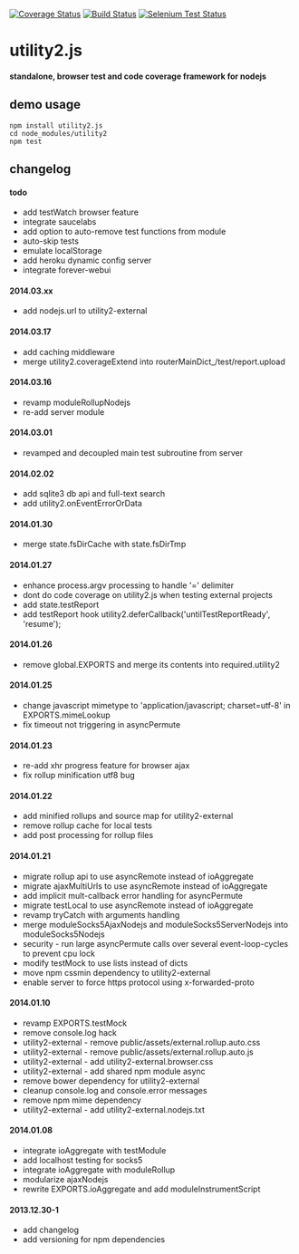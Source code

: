 [![Coverage Status](https://coveralls.io/repos/kaizhu256/utility2/badge.png?branch=master)](https://coveralls.io/r/kaizhu256/utility2?branch=master)
[![Build Status](https://travis-ci.org/kaizhu256/utility2.png?branch=master)](https://travis-ci.org/kaizhu256/utility2?branch=master)
[![Selenium Test Status](https://saucelabs.com/browser-matrix/utility2.svg)](https://saucelabs.com/u/utility2)
# utility2.js
#### standalone, browser test and code coverage framework for nodejs

## demo usage
```
npm install utility2.js
cd node_modules/utility2
npm test
```

## changelog
#### todo
* add testWatch browser feature
* integrate saucelabs
* add option to auto-remove test functions from module
* auto-skip tests
* emulate localStorage
* add heroku dynamic config server
* integrate forever-webui

#### 2014.03.xx
* add nodejs.url to utility2-external

#### 2014.03.17
* add caching middleware
* merge utility2.coverageExtend into routerMainDict_/test/report.upload

#### 2014.03.16
* revamp moduleRollupNodejs
* re-add server module

#### 2014.03.01
* revamped and decoupled main test subroutine from server

#### 2014.02.02
* add sqlite3 db api and full-text search
* add utility2.onEventErrorOrData

#### 2014.01.30
* merge state.fsDirCache with state.fsDirTmp

#### 2014.01.27
* enhance process.argv processing to handle '=' delimiter
* dont do code coverage on utility2.js when testing external projects
* add state.testReport
* add testReport hook utility2.deferCallback('untilTestReportReady', 'resume');

#### 2014.01.26
* remove global.EXPORTS and merge its contents into required.utility2

#### 2014.01.25
* change javascript mimetype to 'application/javascript; charset=utf-8' in EXPORTS.mimeLookup
* fix timeout not triggering in asyncPermute

#### 2014.01.23
* re-add xhr progress feature for browser ajax
* fix rollup minification utf8 bug

#### 2014.01.22
* add minified rollups and source map for utility2-external
* remove rollup cache for local tests
* add post processing for rollup files

#### 2014.01.21
* migrate rollup api to use asyncRemote instead of ioAggregate
* migrate ajaxMultiUrls to use asyncRemote instead of ioAggregate
* add implicit mult-callback error handling for asyncPermute
* migrate testLocal to use asyncRemote instead of ioAggregate
* revamp tryCatch with arguments handling
* merge moduleSocks5AjaxNodejs and moduleSocks5ServerNodejs into moduleSocks5Nodejs
* security - run large asyncPermute calls over several event-loop-cycles to prevent cpu lock
* modify testMock to use lists instead of dicts
* move npm cssmin dependency to utility2-external
* enable server to force https protocol using x-forwarded-proto

#### 2014.01.10
* revamp EXPORTS.testMock
* remove console.log hack
* utility2-external - remove public/assets/external.rollup.auto.css
* utility2-external - remove public/assets/external.rollup.auto.js
* utility2-external - add utility2-external.browser.css
* utility2-external - add shared npm module async
* remove bower dependency for utility2-external
* cleanup console.log and console.error messages
* remove npm mime dependency
* utility2-external - add utility2-external.nodejs.txt

#### 2014.01.08
* integrate ioAggregate with testModule
* add localhost testing for socks5
* integrate ioAggregate with moduleRollup
* modularize ajaxNodejs
* rewrite EXPORTS.ioAggregate and add moduleInstrumentScript

#### 2013.12.30-1
* add changelog
* add versioning for npm dependencies
